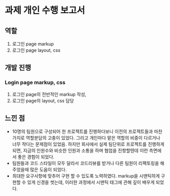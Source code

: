 # 과제 개인 수행 보고서

## 역할

1. 로그인 page markup
2. 로그인 page layout, css

## 개발 진행

### Login page markup, css

1. 로그인 page의 전반적인 markup 작성,
2. 로그인 page의 layout, css 담당

## 느낀 점

- 10명의 팀원으로 구성되어 한 프로젝트를 진행하다보니 이전의 프로젝트들과 마찬가지로 역할분담의 고충이 있었다. 그리고 개인마다 맡은 역할의 비중이 다르거나 너무 작다는 문제점이 있었음. 하지만 회사에서 실제 팀단위로 프로젝트를 진행하게 되면, 지금의 인원수와 비슷한 인원과 소통을 하며 협업을 진항할텐데 이런 측면에서 좋은 경험이 되었다.
- 팀원들과 코드 스타일이 모두 달라서 코드리뷰를 받거나 다른 팀원이 리팩토링을 해주었을때 많은 도움이 되었다.
- 최대한 요구사항에 맞추어 구현 할 수 있도록 노력하였다. markup을 시맨틱하게 구현할 수 있게 신경을 썻는데, 이러한 과정에서 시맨틱 태그에 관해 깊이 배우게 되었다.
